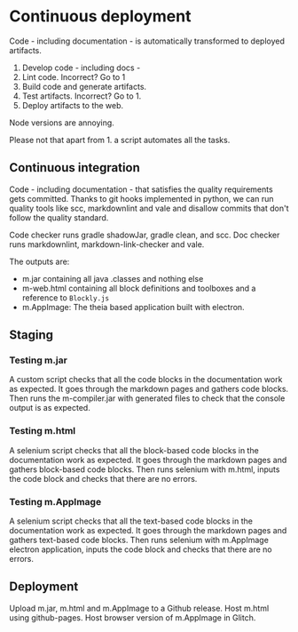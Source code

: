 # Continuous deployment

Code - including documentation - is automatically transformed to deployed artifacts.

1. Develop code - including docs -
2. Lint code. Incorrect? Go to 1
3. Build code and generate artifacts.
4. Test artifacts. Incorrect? Go to 1.
5. Deploy artifacts to the web.

Node versions are annoying.

Please not that apart from 1. a script automates all the tasks.

## Continuous integration

Code - including documentation - that satisfies the quality requirements gets committed. Thanks to git hooks implemented in python, we can run quality tools like scc, markdownlint and vale and disallow commits that don't follow the quality standard.

Code checker runs gradle shadowJar, gradle clean, and scc. Doc checker runs markdownlint, markdown-link-checker and vale.

The outputs are:

* m.jar containing all java .classes and nothing else
* m-web.html containing all block definitions and toolboxes and a reference to `Blockly.js`
* m.AppImage: The theia based application built with electron.

## Staging

### Testing m.jar

A custom script checks that all the code blocks in the documentation work as expected. It goes through the markdown pages and gathers code blocks. Then runs the m-compiler.jar with generated files to check that the console output is as expected.

### Testing m.html

A selenium script checks that all the block-based code blocks in the documentation work as expected. It goes through the markdown pages and gathers block-based code blocks. Then runs selenium with m.html, inputs the code block and checks that there are no errors.

### Testing m.AppImage

A selenium script checks that all the text-based code blocks in the documentation work as expected. It goes through the markdown pages and gathers text-based code blocks. Then runs selenium with m.AppImage electron application, inputs the code block and checks that there are no errors.

## Deployment

Upload m.jar, m.html and m.AppImage to a Github release. Host m.html using github-pages. Host browser version of m.AppImage in Glitch.
